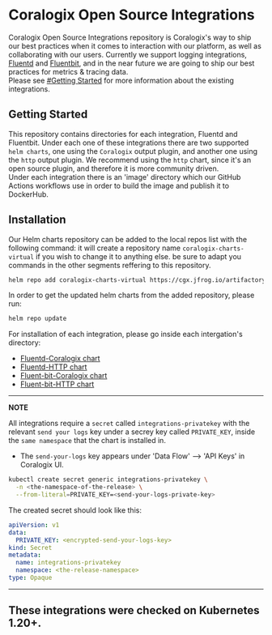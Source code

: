 # Coralogix Open Source Integrations
Coralogix Open Source Integrations repository is Coralogix's way to ship our best practices when it comes to interaction with our platform, as well as collaborating with our users.
Currently we support logging integrations, [Fluentd](https://www.fluentd.org/) and [Fluentbit](https://fluentbit.io/),
and in the near future we are going to ship our best practices for metrics & tracing data.  
Please see [#Getting Started](README.md#getting-started) for more information about the existing integrations.  


## Getting Started
This repository contains directories for each integration, Fluentd and Fluentbit.
Under each one of these integrations there are two supported `helm charts`, one using the `Coralogix` output plugin,
and another one using the `http` output plugin.
We recommend using the `http` chart, since it's an open source plugin, and therefore it is more community driven.       
Under each integration there is an 'image' directory which our GitHub Actions workflows use in order to build the image and publish it to DockerHub. 


## Installation
Our Helm charts repository can be added to the local repos list with the following command:
it will create a repository name `coralogix-charts-virtual` if you wish to change it to anything else.
be sure to adapt you commands in the other segments reffering to this repository.
```bash
helm repo add coralogix-charts-virtual https://cgx.jfrog.io/artifactory/coralogix-charts-virtual
```

In order to get the updated helm charts from the added repository, please run: 
```bash
helm repo update
```

For installation of each integration, please go inside each intergation's directory:
- [Fluentd-Coralogix chart](https://github.com/coralogix/eng-integrations/blob/master/fluentd/coralogix/README.md)
- [Fluentd-HTTP chart](https://github.com/coralogix/eng-integrations/blob/master/fluentd/http/README.md)
- [Fluent-bit-Coralogix chart](https://github.com/coralogix/eng-integrations/blob/master/fluent-bit/coralogix/README.md)
- [Fluent-bit-HTTP chart](https://github.com/coralogix/eng-integrations/blob/master/fluent-bit/http/README.md)

---
**NOTE**

All integrations require a `secret` called `integrations-privatekey` with the relevant `send your logs` key under a secrey key called `PRIVATE_KEY`,
inside the `same namespace` that the chart is installed in.

* The `send-your-logs` key appears under 'Data Flow' --> 'API Keys' in Coralogix UI. 

```bash
kubectl create secret generic integrations-privatekey \
  -n <the-namespace-of-the-release> \
  --from-literal=PRIVATE_KEY=<send-your-logs-private-key>
```

The created secret should look like this:
```yaml
apiVersion: v1
data:
  PRIVATE_KEY: <encrypted-send-your-logs-key>
kind: Secret
metadata:
  name: integrations-privatekey
  namespace: <the-release-namespace>
type: Opaque 
```

---

## These integrations were checked on Kubernetes 1.20+. 
